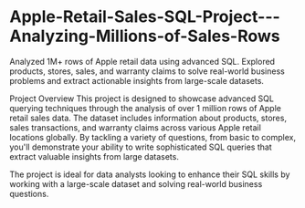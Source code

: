 # Apple-Retail-Sales-SQL-Project---Analyzing-Millions-of-Sales-Rows
Analyzed 1M+ rows of Apple retail data using advanced SQL. Explored products, stores, sales, and warranty claims to solve real-world business problems and extract actionable insights from large-scale datasets.

Project Overview
This project is designed to showcase advanced SQL querying techniques through the analysis of over 1 million rows of Apple retail sales data. The dataset includes information about products, stores, sales transactions, and warranty claims across various Apple retail locations globally. By tackling a variety of questions, from basic to complex, you'll demonstrate your ability to write sophisticated SQL queries that extract valuable insights from large datasets.

The project is ideal for data analysts looking to enhance their SQL skills by working with a large-scale dataset and solving real-world business questions.
